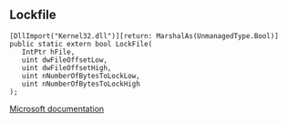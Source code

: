 ## Lockfile

```
[DllImport("Kernel32.dll")][return: MarshalAs(UnmanagedType.Bool)]
public static extern bool LockFile(
   IntPtr hFile,
   uint dwFileOffsetLow,
   uint dwFileOffsetHigh,
   uint nNumberOfBytesToLockLow,
   uint nNumberOfBytesToLockHigh
);
```

[Microsoft documentation](https://docs.microsoft.com/en-us/windows/win32/api/fileapi/nf-fileapi-lockfile)
